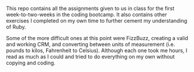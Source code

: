 This repo contains all the assignments given to us in class for the first week-to-two-weeks in the coding bootcamp. It also contains other exercises I completed on my own time to further cement my understanding of Ruby.

Some of the more difficult ones at this point were FizzBuzz, creating a valid and working CRM, and converting between units of measurement (i.e. pounds to kilos, Fahrenheit to Celsius). Although each one took me hours, I read as much as I could and tried to do everything on my own without copying and coding.
